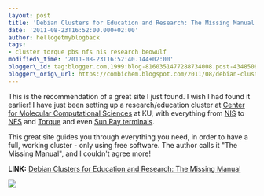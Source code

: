 ```yaml
---
layout: post
title: 'Debian Clusters for Education and Research: The Missing Manual'
date: '2011-08-23T16:52:00.000+02:00'
author: hellogetmyblogback
tags:
- cluster torque pbs nfs nis research beowulf
modified\_time: '2011-08-23T16:52:40.144+02:00'
blogger\_id: tag:blogger.com,1999:blog-8160351477288734008.post-4348508186500102423
blogger\_orig\_url: https://combichem.blogspot.com/2011/08/debian-clusters-for-education-and.html
---
```


This is the recommendation of a great site I just found. I wish I had found it earlier! I have just been setting up a research/education cluster at [Center for Molecular Computational Sciences](http://proteinsandwavefunctions.blogspot.com/) at KU, with everything from [NIS](http://en.wikipedia.org/wiki/Network_Information_Service) to [NFS](http://en.wikipedia.org/wiki/Network_File_System_%28protocol%29) and [Torque](http://en.wikipedia.org/wiki/TORQUE_Resource_Manager) and even [Sun Ray terminals](http://en.wikipedia.org/wiki/Sun_Ray).



This great site guides you through everything you need, in order to have a full, working cluster - only using free software. The author calls it "The Missing Manual", and I couldn't agree more!



**LINK:** [Debian Clusters for Education and Research: The Missing Manual](http://debianclusters.org/index.php/Main_Page)

[![](http://upload.wikimedia.org/wikipedia/commons/thumb/6/66/Openlogo-debianV2.svg/210px-Openlogo-debianV2.svg.png)](http://upload.wikimedia.org/wikipedia/commons/thumb/6/66/Openlogo-debianV2.svg/210px-Openlogo-debianV2.svg.png)

